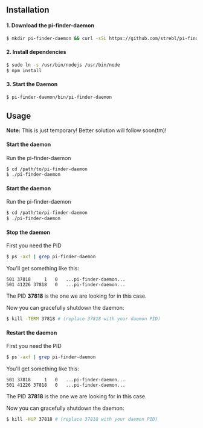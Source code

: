 ## Installation

#### 1. Download the pi-finder-daemon
```sh
$ mkdir pi-finder-daemon && curl -sSL https://github.com/strebl/pi-finder-daemon/tarball/master | tar xzC pi-finder-daemon --strip-components=1 && cd pi-finder-daemon
```

#### 2. Install dependencies
```sh
$ sudo ln -s /usr/bin/nodejs /usr/bin/node
$ npm install
```

#### 3. Start the Daemon
```sh
$ pi-finder-daemon/bin/pi-finder-daemon
```

## Usage
**Note:** This is just temporary! Better solution will follow soon(tm)!

#### Start the daemon
Run the pi-finder-daemon
```sh
$ cd /path/to/pi-finder-daemon
$ ./pi-finder-daemon
```

#### Start the daemon
Run the pi-finder-daemon
```sh
$ cd /path/to/pi-finder-daemon
$ ./pi-finder-daemon
```

#### Stop the daemon
First you need the PID
```sh
$ ps -axf | grep pi-finder-daemon
```

You'll get something like this:
```
501 37818     1   0   ...pi-finder-daemon...
501 41226 37818   0   ...pi-finder-daemon...
```

The PID **37818** is the one we are looking for in this case.

Now you can gracefully shutdown the daemon:
```sh
$ kill -TERM 37818 # (replace 37818 with your daemon PID)
```

#### Restart the daemon
First you need the PID
```sh
$ ps -axf | grep pi-finder-daemon
```

You'll get something like this:
```
501 37818     1   0   ...pi-finder-daemon...
501 41226 37818   0   ...pi-finder-daemon...
```

The PID **37818** is the one we are looking for in this case.

Now you can gracefully shutdown the daemon:
```sh
$ kill -HUP 37818 # (replace 37818 with your daemon PID)
```